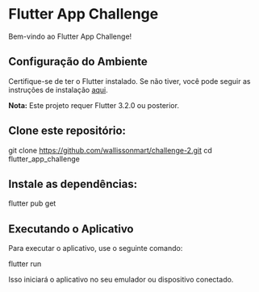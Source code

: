 # Flutter App Challenge

Bem-vindo ao Flutter App Challenge!

## Configuração do Ambiente

Certifique-se de ter o Flutter instalado. Se não tiver, você pode seguir as instruções de instalação [aqui](https://flutter.dev/docs/get-started/install).

**Nota:** Este projeto requer Flutter 3.2.0 ou posterior.

## Clone este repositório:

git clone https://github.com/wallissonmart/challenge-2.git
cd flutter_app_challenge

## Instale as dependências:

flutter pub get

## Executando o Aplicativo

Para executar o aplicativo, use o seguinte comando:

flutter run

Isso iniciará o aplicativo no seu emulador ou dispositivo conectado.
